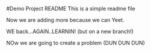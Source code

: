 #Demo Project README
This is a simple readme file

Now we are adding more because we can
Yeet.

WE back...AGAIN..LEARNIN!
(but on a new branch!)

NOw we are going to create a problem (DUN DUN DUN)